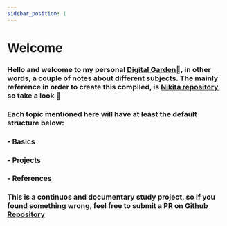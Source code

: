 ```yaml
---
sidebar_position: 1
---
```


# Welcome

### Hello and welcome to my personal [Digital Garden](https://www.reddit.com/r/DigitalGardens/)🌱, in other words, a couple of notes about different subjects. The mainly reference in order to create this compiled, is [Nikita repository](https://github.com/nikitavoloboev/knowledge), so take a look 🫵

### Each topic mentioned here will have at least the default structure below:

### - Basics

### - Projects

### - References

### This is a continuos and documentary study project, so if you found something wrong, feel free to submit a PR on [Github Repository](https://github.com/OtavioSC/knowledge)
